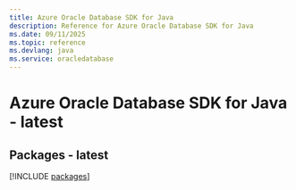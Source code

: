 ```yaml
---
title: Azure Oracle Database SDK for Java
description: Reference for Azure Oracle Database SDK for Java
ms.date: 09/11/2025
ms.topic: reference
ms.devlang: java
ms.service: oracledatabase
---
```

# Azure Oracle Database SDK for Java - latest
## Packages - latest
[!INCLUDE [packages](oracle-database-index.md)]